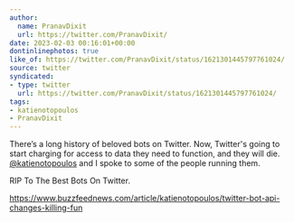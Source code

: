 ```yaml
---
author:
  name: PranavDixit
  url: https://twitter.com/PranavDixit/
date: 2023-02-03 00:16:01+00:00
dontinlinephotos: true
like_of: https://twitter.com/PranavDixit/status/1621301445797761024/
source: twitter
syndicated:
- type: twitter
  url: https://twitter.com/PranavDixit/status/1621301445797761024/
tags:
- katienotopoulos
- PranavDixit
---
```


There’s a long history of beloved bots on Twitter. Now, Twitter's going to start charging for access to data they need to function, and they will die. [@katienotopoulos](https://twitter.com/katienotopoulos/) and I spoke to some of the people running them. 



RIP To The Best Bots On Twitter.

https://www.buzzfeednews.com/article/katienotopoulos/twitter-bot-api-changes-killing-fun